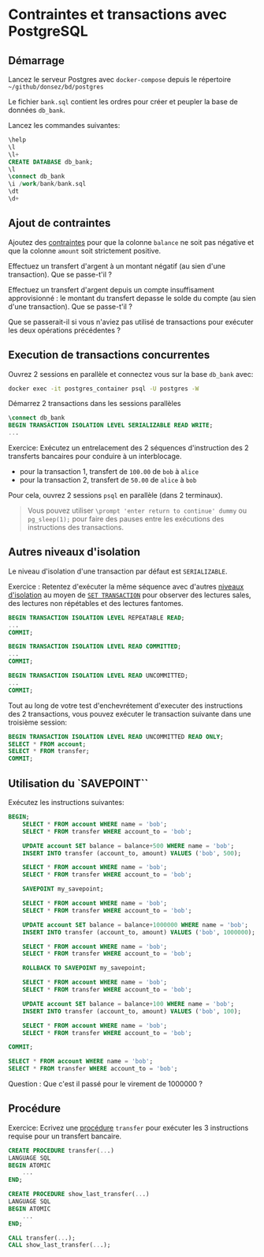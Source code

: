 # Contraintes et transactions avec PostgreSQL

## Démarrage

Lancez le serveur Postgres avec `docker-compose` depuis le répertoire `~/github/donsez/bd/postgres`

Le fichier `bank.sql` contient les ordres pour créer et peupler la base de données `db_bank`.

Lancez les commandes suivantes:
```sql
\help
\l
\l+
CREATE DATABASE db_bank;
\l
\connect db_bank
\i /work/bank/bank.sql
\dt
\d+
```

## Ajout de contraintes

Ajoutez des [contraintes](https://www.postgresql.org/docs/current/ddl-constraints.html) pour que la colonne `balance` ne soit pas négative et que la colonne `amount` soit strictement positive.

Effectuez un transfert d'argent à un montant négatif (au sien d'une transaction). Que se passe-t'il ?
 
Effectuez un transfert d'argent depuis un compte insuffisament approvisionné : le montant du transfert depasse le solde du compte (au sien d'une transaction). Que se passe-t'il ?

Que se passerait-il si vous n'aviez pas utilisé de transactions pour exécuter les deux opérations précédentes ?

## Execution de transactions concurrentes

Ouvrez 2 sessions en parallèle et connectez vous sur la base `db_bank` avec:
```bash
docker exec -it postgres_container psql -U postgres -W
```

Démarrez 2 transactions dans les sessions parallèles
```sql
\connect db_bank
BEGIN TRANSACTION ISOLATION LEVEL SERIALIZABLE READ WRITE;
...
```

Exercice: Exécutez un entrelacement des 2 séquences d'instruction des 2 transferts bancaires pour conduire à un interblocage.

* pour la transaction 1, transfert de `100.00` de `bob` à `alice`
* pour la transaction 2, transfert de `50.00` de `alice` à `bob`

Pour cela, ouvrez 2 sessions `psql` en parallèle (dans 2 terminaux).

> Vous pouvez utiliser `\prompt 'enter return to continue' dummy` ou `pg_sleep(1);` pour faire des pauses entre les exécutions des instructions des transactions.


## Autres niveaux d'isolation

Le niveau d'isolation d'une transaction par défaut est `SERIALIZABLE`.

Exercice : Retentez d'exécuter la même séquence avec d'autres [niveaux d'isolation](https://www.postgresql.org/docs/current/transaction-iso.html) au moyen de [`SET TRANSACTION`](https://www.postgresql.org/docs/current/sql-set-transaction.html) pour observer des lectures sales, des lectures non répétables et des lectures fantomes.


```sql
BEGIN TRANSACTION ISOLATION LEVEL REPEATABLE READ;
...
COMMIT;
```

```sql
BEGIN TRANSACTION ISOLATION LEVEL READ COMMITTED;
...
COMMIT;
```

```sql
BEGIN TRANSACTION ISOLATION LEVEL READ UNCOMMITTED;
...
COMMIT;
```

Tout au long de votre test d'enchevrétement d'executer des instructions des 2 transactions, vous pouvez exécuter le transaction suivante dans une troisième session:


```sql
BEGIN TRANSACTION ISOLATION LEVEL READ UNCOMMITTED READ ONLY;
SELECT * FROM account;
SELECT * FROM transfer;
COMMIT;
```

## Utilisation du `SAVEPOINT``

Exécutez les instructions suivantes:

```sql
BEGIN;
    SELECT * FROM account WHERE name = 'bob'; 
    SELECT * FROM transfer WHERE account_to = 'bob'; 

    UPDATE account SET balance = balance+500 WHERE name = 'bob';
    INSERT INTO transfer (account_to, amount) VALUES ('bob', 500);

    SELECT * FROM account WHERE name = 'bob'; 
    SELECT * FROM transfer WHERE account_to = 'bob'; 

    SAVEPOINT my_savepoint;

    SELECT * FROM account WHERE name = 'bob'; 
    SELECT * FROM transfer WHERE account_to = 'bob'; 

    UPDATE account SET balance = balance+1000000 WHERE name = 'bob';
    INSERT INTO transfer (account_to, amount) VALUES ('bob', 1000000);

    SELECT * FROM account WHERE name = 'bob'; 
    SELECT * FROM transfer WHERE account_to = 'bob'; 

    ROLLBACK TO SAVEPOINT my_savepoint;

    SELECT * FROM account WHERE name = 'bob'; 
    SELECT * FROM transfer WHERE account_to = 'bob'; 

    UPDATE account SET balance = balance+100 WHERE name = 'bob';
    INSERT INTO transfer (account_to, amount) VALUES ('bob', 100);

    SELECT * FROM account WHERE name = 'bob'; 
    SELECT * FROM transfer WHERE account_to = 'bob'; 

COMMIT;

SELECT * FROM account WHERE name = 'bob'; 
SELECT * FROM transfer WHERE account_to = 'bob'; 
```

Question : Que c'est il passé pour le virement de 1000000 ?

## Procédure

Exercice: Ecrivez une [procédure](https://www.postgresql.org/docs/current/sql-createprocedure.html) `transfer` pour exécuter les 3 instructions requise pour un transfert bancaire.

```sql
CREATE PROCEDURE transfer(...)
LANGUAGE SQL
BEGIN ATOMIC
    ...
END;

CREATE PROCEDURE show_last_transfer(...)
LANGUAGE SQL
BEGIN ATOMIC
    ...
END;
```


```sql
CALL transfer(...);
CALL show_last_transfer(...);
```
